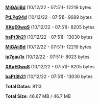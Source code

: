 [**MjGAijBd**](/data/MjGAijBd.txt) (10/12/22 - 07:51)- 12219 bytes

[**PtLPg94d**](/data/PtLPg94d.txt) (10/12/22 - 07:51)- 9689 bytes

[**XKqE0wqS**](/data/XKqE0wqS.txt) (10/12/22 - 07:51)- 8205 bytes

[**baPt3h21**](/data/baPt3h21.txt) (10/12/22 - 07:51)- 13030 bytes

[**MjGAijBd**](/data/MjGAijBd.txt) (10/12/22 - 07:51)- 12219 bytes

[**ip7gau1x**](/data/ip7gau1x.txt) (10/12/22 - 07:51)- 8023 bytes

[**XKqE0wqS**](/data/XKqE0wqS.txt) (10/12/22 - 07:51)- 8205 bytes

[**baPt3h21**](/data/baPt3h21.txt) (10/12/22 - 07:51)- 13030 bytes

**Total Datas**: 8113

**Total Size**: 46.67 MB / 46.7 MB